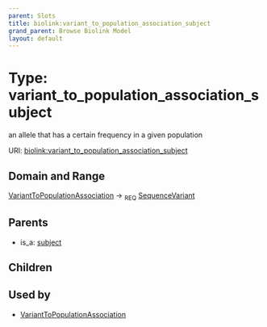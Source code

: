 ```yaml
---
parent: Slots
title: biolink:variant_to_population_association_subject
grand_parent: Browse Biolink Model
layout: default
---
```


# Type: variant_to_population_association_subject


an allele that has a certain frequency in a given population

URI: [biolink:variant_to_population_association_subject](https://w3id.org/biolink/vocab/variant_to_population_association_subject)

## Domain and Range

[VariantToPopulationAssociation](VariantToPopulationAssociation.md) ->  <sub>REQ</sub> [SequenceVariant](SequenceVariant.md)

## Parents

 *  is_a: [subject](subject.md)

## Children


## Used by

 * [VariantToPopulationAssociation](VariantToPopulationAssociation.md)
